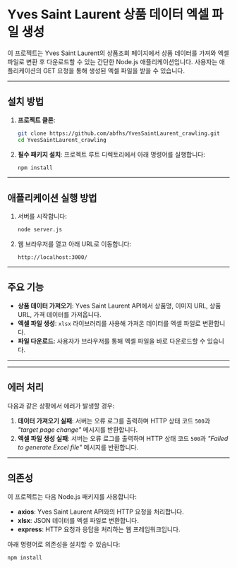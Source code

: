 
# Yves Saint Laurent 상품 데이터 엑셀 파일 생성

이 프로젝트는 Yves Saint Laurent의 상품조회 페이지에서 상품 데이터를 가져와 엑셀 파일로 변환 후 다운로드할 수 있는 간단한 Node.js 애플리케이션입니다. 사용자는 애플리케이션의 GET 요청을 통해 생성된 엑셀 파일을 받을 수 있습니다.


---

## 설치 방법

1. **프로젝트 클론**:
   ```bash
   git clone https://github.com/abfhs/YvesSaintLaurent_crawling.git
   cd YvesSaintLaurent_crawling
   ```

2. **필수 패키지 설치**:
   프로젝트 루트 디렉토리에서 아래 명령어를 실행합니다:
   ```bash
   npm install
   ```

---

## 애플리케이션 실행 방법

1. 서버를 시작합니다:
   ```bash
   node server.js
   ```

2. 웹 브라우저를 열고 아래 URL로 이동합니다:
   ```
   http://localhost:3000/
   ```

---

## 주요 기능

- **상품 데이터 가져오기**: Yves Saint Laurent API에서 상품명, 이미지 URL, 상품 URL, 가격 데이터를 가져옵니다.
- **엑셀 파일 생성**: `xlsx` 라이브러리를 사용해 가져온 데이터를 엑셀 파일로 변환합니다.
- **파일 다운로드**: 사용자가 브라우저를 통해 엑셀 파일을 바로 다운로드할 수 있습니다.

---



---


## 에러 처리

다음과 같은 상황에서 에러가 발생할 경우:

1. **데이터 가져오기 실패**: 서버는 오류 로그를 출력하며 HTTP 상태 코드 `500`과 *"target page change"* 메시지를 반환합니다.
2. **엑셀 파일 생성 실패**: 서버는 오류 로그를 출력하며 HTTP 상태 코드 `500`과 *"Failed to generate Excel file"* 메시지를 반환합니다.


---

## 의존성

이 프로젝트는 다음 Node.js 패키지를 사용합니다:

- **axios**: Yves Saint Laurent API와의 HTTP 요청을 처리합니다.
- **xlsx**: JSON 데이터를 엑셀 파일로 변환합니다.
- **express**: HTTP 요청과 응답을 처리하는 웹 프레임워크입니다.

아래 명령어로 의존성을 설치할 수 있습니다:
```bash
npm install
```

